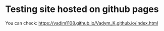 # Testing site hosted on github pages

You can check: https://vadim1108.github.io/Vadym_K.github.io/index.html
